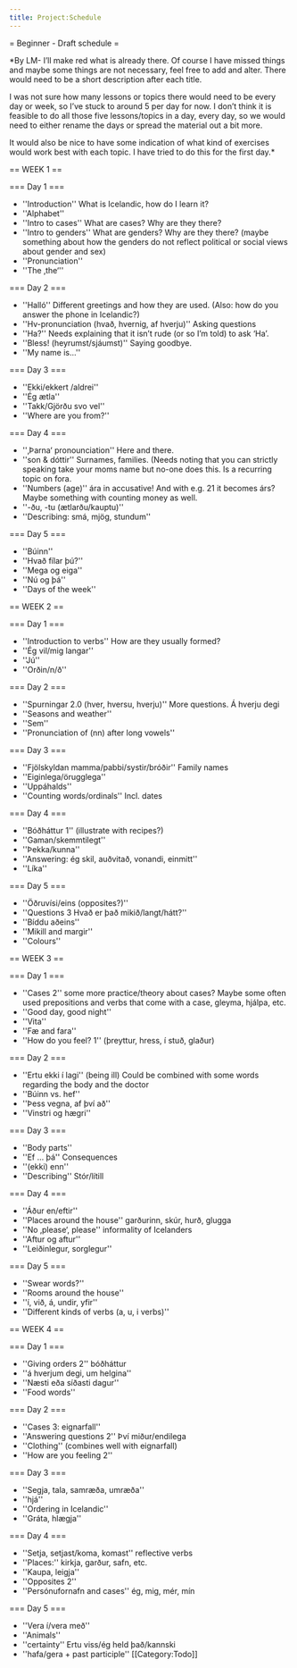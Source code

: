 ```yaml
---
title: Project:Schedule
---
```


= Beginner - Draft schedule =

*By LM- I’ll make red what is already there. Of course I have missed things and maybe some things are not necessary, feel free to add and alter. There would need to be a short description after each title.

I was not sure how many lessons or topics there would need to be every day or week, so I’ve stuck to around 5 per day for now. I don’t think it is feasible to do all those five lessons/topics in a day, every day, so we would need to either rename the days or spread the material out a bit more.

It would also be nice to have some indication of what kind of exercises would work best with each topic. I have tried to do this for the first day.*

== WEEK 1 ==

=== Day 1 ===

* ''Introduction'' What is Icelandic, how do I learn it?
* ''Alphabet''
* ''Intro to cases'' What are cases? Why are they there?
* ''Intro to genders'' What are genders? Why are they there? (maybe something about how the genders do not reflect political or social views about gender and sex)
* ''Pronunciation''
* ''The ‚the‘''

=== Day 2 ===

* ''Halló'' Different greetings and how they are used. (Also: how do you answer the phone in Icelandic?)
* ''Hv-pronunciation (hvað, hvernig, af hverju)'' Asking questions
* ''Ha?'' Needs explaining that it isn’t rude (or so I’m told) to ask ‘Ha’.
* ''Bless! (heyrumst/sjáumst)'' Saying goodbye.
* ''My name is…''

=== Day 3 ===

* ''Ekki/ekkert /aldrei''
* ''Ég ætla''
* ''Takk/Gjörðu svo vel''
* ''Where are you from?''

=== Day 4 ===

* ''‚Þarna‘ pronounciation'' Here and there.
* ''son &amp; dóttir'' Surnames, families. (Needs noting that you can strictly speaking take your moms name but no-one does this. Is a recurring topic on fora.
* ''Numbers (age)'' ára in accusative! And with e.g. 21 it becomes árs? Maybe something with counting money as well.
* ''-ðu, -tu (ætlarðu/kauptu)''
* ''Describing: smá, mjög, stundum''

=== Day 5 ===

* ''Búinn''
* ''Hvað fílar þú?''
* ''Mega og eiga''
* ''Nú og þá''
* ''Days of the week''

== WEEK 2 ==

=== Day 1 ===

* ''Introduction to verbs'' How are they usually formed?
* ''Ég vil/mig langar''
* ''Jú''
* ''Orðin/n/ð''

=== Day 2 ===

* ''Spurningar 2.0 (hver, hversu, hverju)'' More questions. Á hverju degi
* ''Seasons and weather''
* ''Sem''
* ''Pronunciation of (nn) after long vowels''

=== Day 3 ===

* ''Fjölskyldan mamma/pabbi/systir/bróðir'' Family names
* ''Eiginlega/örugglega''
* ''Uppáhalds''
* ''Counting words/ordinals'' Incl. dates

=== Day 4 ===

* ''Bóðháttur 1'' (illustrate with recipes?)
* ''Gaman/skemmtilegt''
* ''Þekka/kunna''
* ''Answering: ég skil, auðvitað, vonandi, einmitt''
* ''Líka''

=== Day 5 ===

* ''Öðruvísi/eins (opposites?)''
* ''Questions 3 Hvað er það mikið/langt/hátt?''
* ''Bíddu aðeins''
* ''Mikill and margir''
* ''Colours''

== WEEK 3 ==

=== Day 1 ===

* ''Cases 2'' some more practice/theory about cases? Maybe some often used prepositions and verbs that come with a case, gleyma, hjálpa, etc.
* ''Good day, good night''
* ''Vita''
* ''Fæ and fara''
* ''How do you feel? 1'' (þreyttur, hress, í stuð, glaður)

=== Day 2 ===

* ''Ertu ekki í lagi'' (being ill) Could be combined with some words regarding the body and the doctor
* ''Búinn vs. hef''
* ''Þess vegna, af því að''
* ''Vinstri og hægri''

=== Day 3 ===

* ''Body parts''
* ''Ef … þá'' Consequences
* ''(ekki) enn''
* ''Describing'' Stór/lítill

=== Day 4 ===

* ''Áður en/eftir''
* ''Places around the house'' garðurinn, skúr, hurð, glugga
* ''No ‚please‘, please'' informality of Icelanders
* ''Aftur og aftur''
* ''Leiðinlegur, sorglegur''

=== Day 5 ===

* ''Swear words?''
* ''Rooms around the house''
* ''í, við, á, undir, yfir''
* ''Different kinds of verbs (a, u, i verbs)''

== WEEK 4 ==

=== Day 1 ===

* ''Giving orders 2'' bóðháttur
* ''á hverjum degi, um helgina''
* ''Næsti eða síðasti dagur''
* ''Food words''

=== Day 2 ===

* ''Cases 3: eignarfall''
* ''Answering questions 2'' Því miður/endilega
* ''Clothing'' (combines well with eignarfall)
* ''How are you feeling 2''

=== Day 3 ===

* ''Segja, tala, samræða, umræða''
* ''hjá''
* ''Ordering in Icelandic''
* ''Gráta, hlægja''

=== Day 4 ===

* ''Setja, setjast/koma, komast'' reflective verbs
* ''Places:'' kirkja, garður, safn, etc.
* ''Kaupa, leigja''
* ''Opposites 2''
* ''Persónufornafn and cases'' ég, mig, mér, mín

=== Day 5 ===

* ''Vera í/vera með''
* ''Animals''
* ''certainty'' Ertu viss/ég held það/kannski
* ''hafa/gera + past participle''
[[Category:Todo]]